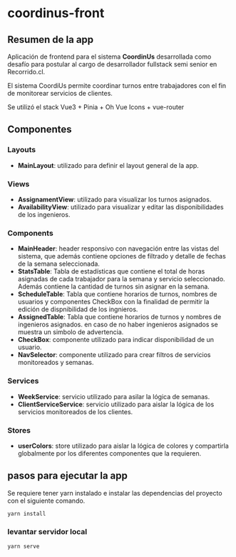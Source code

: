 # coordinus-front

## Resumen de la app

Aplicación de frontend para el sistema **CoordinUs** desarrollada como desafío para postular al cargo de desarrollador fullstack semi senior en Recorrido.cl.

El sistema CoordiUs permite coordinar turnos entre trabajadores con el fin de monitorear servicios de clientes.

Se utilizó el stack Vue3 + Pinia + Oh Vue Icons + vue-router

## Componentes

### Layouts
- **MainLayout**: utilizado para definir el layout general de la app.
### Views
- **AssignamentView**: utilizado para visualizar los turnos asignados.
- **AvailabilityView**: utilizado para visualizar y editar las disponibilidades de los ingenieros.
### Components
- **MainHeader**: header responsivo con navegación entre las vistas del sistema, que además contiene opciones de filtrado y detalle de fechas de la semana seleccionada.
- **StatsTable**: Tabla de estadísticas que contiene el total de horas asignadas de cada trabajador para la semana y servicio seleccionado. Además contiene la cantidad de turnos sin asignar en la semana.
- **ScheduleTable**: Tabla que contiene horarios de turnos, nombres de usuarios y componentes CheckBox con la finalidad de permitir la edición de dispnibilidad de los ingnieros.
- **AssignedTable**: Tabla que contiene horarios de turnos y nombres de ingenieros asignados. en caso de no haber ingenieros asignados se muestra un simbolo de advertencia.
- **CheckBox**: componente utilizado para indicar disponibilidad de un usuario.
- **NavSelector**: componente utilizado para crear filtros de servicios monitoreados y semanas.
### Services
- **WeekService**: servicio utilizado para asilar la lógica de semanas.
- **ClientServiceService**: servicio utilizado para aislar la lógica de los servicios monitoreados de los clientes.
### Stores
- **userColors**: store utilizado para aislar la lógica de colores y compartirla globalmente por los diferentes componentes que la requieren.


## pasos para ejecutar la app

Se requiere tener yarn instalado e instalar las dependencias del proyecto con el siguiente comando.

```
yarn install
```

### levantar servidor local
```
yarn serve
```
